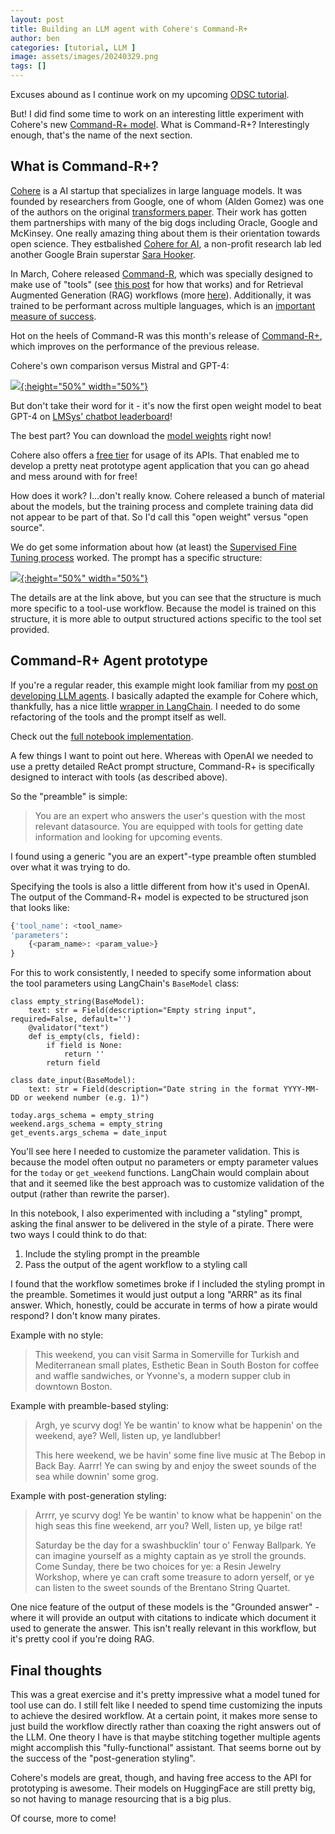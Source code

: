 ```yaml
---
layout: post
title: Building an LLM agent with Cohere's Command-R+
author: ben
categories: [tutorial, LLM ]
image: assets/images/20240329.png
tags: []
---
```


Excuses abound as I continue work on my upcoming [ODSC tutorial](https://odsc.com/speakers/ben-needs-a-friend-an-intro-to-building-large-language-model-applications/).

But! I did find some time to work on an interesting little experiment with Cohere's new [Command-R+ model](https://txt.cohere.com/command-r-plus-microsoft-azure/).  What is Command-R+? Interestingly enough, that's the name of the next section.

## What is Command-R+?

[Cohere](https://cohere.com/) is a AI startup that specializes in large language models.  It was founded by researchers from Google, one of whom (Alden Gomez) was one of the authors on the original [transformers paper](https://arxiv.org/abs/1706.03762).  Their work has gotten them partnerships with many of the big dogs including Oracle, Google and McKinsey.  One really amazing thing about them is their orientation towards open science.  They estbalished [Cohere for AI](https://cohere.com/research), a non-profit research lab led another Google Brain superstar [Sara Hooker](https://www.sarahooker.me/).  

In March, Cohere released [Command-R](https://txt.cohere.com/command-r/), which was specially designed to make use of "tools" (see [this post]({{site.url}}/friend_agent_6/) for how that works) and for Retrieval Augmented Generation (RAG) workflows (more [here]({{site.url}}/friend_rag_3/)).  Additionally, it was trained to be performant across multiple languages, which is an [important measure of success](https://www.ruder.io/nlp-beyond-english/). 

Hot on the heels of Command-R was this month's release of [Command-R+](https://txt.cohere.com/command-r-plus-microsoft-azure/), which improves on the performance of the previous release.

Cohere's own comparison versus Mistral and GPT-4:

[![]({{site.url}}/assets/20240411_cohere_compare.png){:height="50%" width="50%"}]({{site.url}}/assets/20240411_cohere_compare.png)

But don't take their word for it - it's now the first open weight model to beat GPT-4 on [LMSys' chatbot leaderboard](https://chat.lmsys.org/?leaderboard)!

The best part? You can download the [model weights](https://huggingface.co/CohereForAI/c4ai-command-r-plus) right now!

Cohere also offers a [free tier](https://cohere.com/pricing) for usage of its APIs.  That enabled me to develop a pretty neat prototype agent application that you can go ahead and mess around with for free!

How does it work? I...don't really know.  Cohere released a bunch of material about the models, but the training process and complete training data did not appear to be part of that.  So I'd call this "open weight" versus "open source".

We do get some information about how (at least) the [Supervised Fine Tuning process](https://docs.cohere.com/docs/prompting-command-r) worked.  The prompt has a specific structure:

[![]({{site.url}}/assets/cohere_prompt.png){:height="50%" width="50%"}]({{site.url}}/assets/cohere_prompt.png)

The details are at the link above, but you can see that the structure is much more specific to a tool-use workflow.  Because the model is trained on this structure, it is more able to output structured actions specific to the tool set provided.

## Command-R+ Agent prototype
If you're a regular reader, this example might look familiar from my [post on developing LLM agents]({{site.url}}/friend_agent_6/).  I basically adapted the example for Cohere which, thankfully, has a nice little [wrapper in LangChain](https://python.langchain.com/docs/integrations/providers/cohere/).  I needed to do some refactoring of the tools and the prompt itself as well.

Check out the [full notebook implementation]().

A few things I want to point out here.  Whereas with OpenAI we needed to use a pretty detailed ReAct prompt structure, Command-R+ is specifically designed to interact with tools (as described above).

So the "preamble" is simple:

>You are an expert who answers the user's question with the most relevant datasource. You are equipped with tools for getting date information and looking for upcoming events.

I found using a generic "you are an expert"-type preamble often stumbled over what it was trying to do.

Specifying the tools is also a little different from how it's used in OpenAI.  The output of the Command-R+ model is expected to be structured json that looks like:

```python
{'tool_name': <tool_name>
'parameters': 
    {<param_name>: <param_value>}
}
```

For this to work consistently, I needed to specify some information about the tool parameters using LangChain's `BaseModel` class:

```
class empty_string(BaseModel):
    text: str = Field(description="Empty string input", required=False, default='')
    @validator("text")
    def is_empty(cls, field):
        if field is None:
            return ''
        return field

class date_input(BaseModel):
    text: str = Field(description="Date string in the format YYYY-MM-DD or weekend number (e.g. 1)")

today.args_schema = empty_string
weekend.args_schema = empty_string
get_events.args_schema = date_input
```

You'll see here I needed to customize the parameter validation.  This is because the model often output no parameters or empty parameter values for the `today` or `get_weekend` functions.  LangChain would complain about that and it seemed like the best approach was to customize validation of the output (rather than rewrite the parser).

In this notebook, I also experimented with including a "styling" prompt, asking the final answer to be delivered in the style of a pirate.  There were two ways I could think to do that:

1) Include the styling prompt in the preamble
2) Pass the output of the agent workflow to a styling call

I found that the workflow sometimes broke if I included the styling prompt in the preamble.  Sometimes it would just output a long "ARRR" as its final answer.  Which, honestly, could be accurate in terms of how a pirate would respond? I don't know many pirates.

Example with no style:
> This weekend, you can visit Sarma in Somerville for Turkish and Mediterranean small plates, Esthetic Bean in South Boston for coffee and waffle sandwiches, or Yvonne's, a modern supper club in downtown Boston.

Example with preamble-based styling:
> Argh, ye scurvy dog! Ye be wantin' to know what be happenin' on the weekend, aye? Well, listen up, ye landlubber! 
>
> This here weekend, we be havin' some fine live music at The Bebop in Back Bay. Aarrr! Ye can swing by and enjoy the sweet sounds of the sea while downin' some grog. 

Example with post-generation styling:
>Arrrr, ye scurvy dog! Ye be wantin' to know what be happenin' on the high seas this fine weekend, arr you? Well, listen up, ye bilge rat! 
>
> Saturday be the day for a swashbucklin' tour o' Fenway Ballpark. Ye can imagine yourself as a mighty captain as ye stroll the grounds. Come Sunday, there be two choices for ye: a Resin Jewelry Workshop, where ye can craft some treasure to adorn yerself, or ye can listen to the sweet sounds of the Brentano String Quartet. 

One nice feature of the output of these models is the "Grounded answer" - where it will provide an output with citations to indicate which document it used to generate the answer.  This isn't really relevant in this workflow, but it's pretty cool if you're doing RAG.

## Final thoughts
This was a great exercise and it's pretty impressive what a model tuned for tool use can do. I still felt like I needed to spend time customizing the inputs to achieve the desired workflow.  At a certain point, it makes more sense to just build the workflow directly rather than coaxing the right answers out of the LLM.  One theory I have is that maybe stitching together multiple agents might accomplish this "fully-functional" assistant.  That seems borne out by the success of the "post-generation styling".

Cohere's models are great, though, and having free access to the API for prototyping is awesome.  Their models on HuggingFace are still pretty big, so not having to manage resourcing that is a big plus.

Of course, more to come!